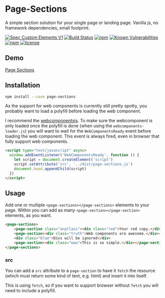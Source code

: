 # Page-Sections
A simple section solution for your single page or landing page. Vanilla js, no framework dependencies, small footprint.

[![Spec Custom Elements V1](https://img.shields.io/badge/spec-custom%20elements%20v1-F52757.svg?style=flat-square)](https://www.w3.org/TR/custom-elements/)
[![Build Status](https://img.shields.io/travis/nuclei/page-sections/master.svg?style=flat-square)](https://travis-ci.org/nuclei/page-sections) [![npm](https://img.shields.io/npm/v/page-sections.svg?style=flat-square)](https://www.npmjs.com/package/page-sections)
[![Known Vulnerabilities](https://snyk.io/test/github/nuclei/page-sections/badge.svg?style=flat-square)](https://snyk.io/test/github/nuclei/page-sections) [![npm](https://img.shields.io/npm/dt/page-sections.svg?style=flat-square)](https://www.npmjs.com/package/page-sections) [![license](https://img.shields.io/github/license/nuclei/page-sections.svg?style=flat-square)](https://github.com/nuclei/page-sections/blob/master/LICENSE)

## Demo
[Page Sections](https://nuclei.github.io/page-sections/index.html)

## Installation
```bash
npm install --save page-sections
```

As the support for web components is currently still pretty spotty, you probably want to load a polyfill before loading the web component.

I recommend the [webcomponentsjs](https://github.com/webcomponents/webcomponentsjs). To make sure the webcomponent is only loaded once the polyfill is done (when using the `webcomponents-loader.js`) you will want to wait for the `WebComponentsReady` event before loading the web component. This event is always fired, even in browser that fully support web components.

```html
<script type="text/javascript" async>
  window.addEventListener('WebComponentsReady', function () {
    let script = document.createElement('script')
    script.setAttribute('src', '../dist/page-sections.js')
    document.head.appendChild(script)
  })
</script>
```

## Usage
Add one or multiple `<page-sections></page-sections>` elements to your page. Within you can add as many `<page-section></page-section>` elements, as you want.

```html
<page-sections>
    <page-section class="anyClass"><div class="red">Your red copy.</div></page-section>
    <page-section><div class="truth">Web components are awesome.</div></page-section>
    <div class="blue">Divs will be ignored</div>
    <page-section><div class="wow">This is so simple.</div></page-section>
</page-sections>
```

### src
You can add a `src` attribute to a `page-section` to have it `fetch` the resource (which must return some kind of text, e.g. html) and insert it into itself.

This is using `fetch`, so if you want to support browser without `fetch` you will need to include a polyfill.
